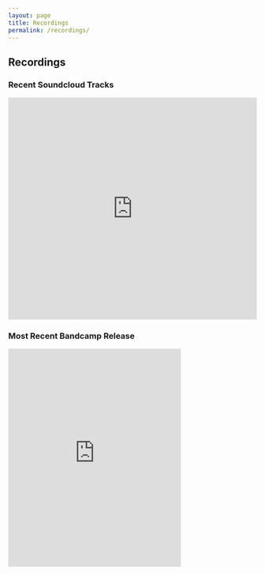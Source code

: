 ```yaml
---
layout: page
title: Recordings
permalink: /recordings/
---
```


## Recordings


### Recent Soundcloud Tracks

<iframe scrolling="no" src="https://w.soundcloud.com/player/?url=https%3A//api.soundcloud.com/users/27329752&amp;color=ff5500&amp;auto_play=false&amp;hide_related=false&amp;show_comments=false&amp;show_user=true&amp;show_reposts=false" width="100%" height="450" frameborder="no"></iframe>


### Most Recent Bandcamp Release

<iframe style="border: 0; width: 350px; height: 442px" src="https://bandcamp.com/EmbeddedPlayer/track=3262379823/size=large/bgcol=ffffff/linkcol=de270f/tracklist=false/transparent=true/" seamless="">
[2013 Demo Snippet by Chris Rodriguez][2]</iframe>

<br />

<!-- 
### Recorded Perfomances
{: .strikethrough}

I try my best to record any performance I make nowadays. All will be
listed here, and downloadable for free online.
{: .strikethrough}

<!-- ### Carli's Classy Candyland Coffeehouse - 2011-06-18 -->

<!-- <iframe src="https://archive.org/embed/cr2011-06-18.flac16" width="500" height="140" frameborder="0" webkitallowfullscreen="true" mozallowfullscreen="true" allowfullscreen></iframe> -->

<!-- ### Coffeeworks Coffee Shop - 2013-03-26 -->

<!-- <iframe src="https://archive.org/embed/cr2013-03-26.aud.flac16" width="500" height="140" frameborder="0" webkitallowfullscreen="true" mozallowfullscreen="true" allowfullscreen></iframe> -->


[1]: https://soundcloud.com/cdr255
[2]: http://cdr255.bandcamp.com/track/2013-demo-snippet
